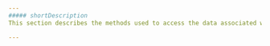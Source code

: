 ```yaml
---
##### shortDescription
This section describes the methods used to access the data associated with the ArrayStore.

---
```

